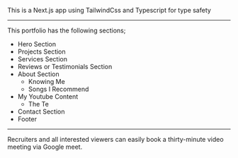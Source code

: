 This is a Next.js app using TailwindCss and Typescript for type safety

---
This portfolio has the following sections;

- Hero Section
- Projects Section
- Services Section
- Reviews or Testimonials Section
- About Section
   - Knowing Me
   - Songs I Recommend
- My Youtube Content
   - The Te
- Contact Section
- Footer

---
Recruiters and all interested viewers can easily book a thirty-minute video meeting via Google meet.
